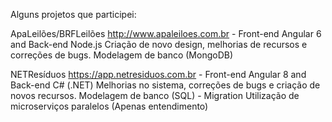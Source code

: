 Alguns projetos que participei:

ApaLeilões/BRFLeilões 
http://www.apaleiloes.com.br - Front-end Angular 6 and Back-end Node.js
Criação de novo design, melhorias de recursos e correções de bugs.
Modelagem de banco (MongoDB)

NETResíduos
https://app.netresiduos.com.br - Front-end Angular 8 and Back-end C# (.NET)
Melhorias no sistema, correções de bugs e criação de novos recursos. 
Modelagem de banco (SQL) - Migration
Utilização de microserviços paralelos (Apenas entendimento)
